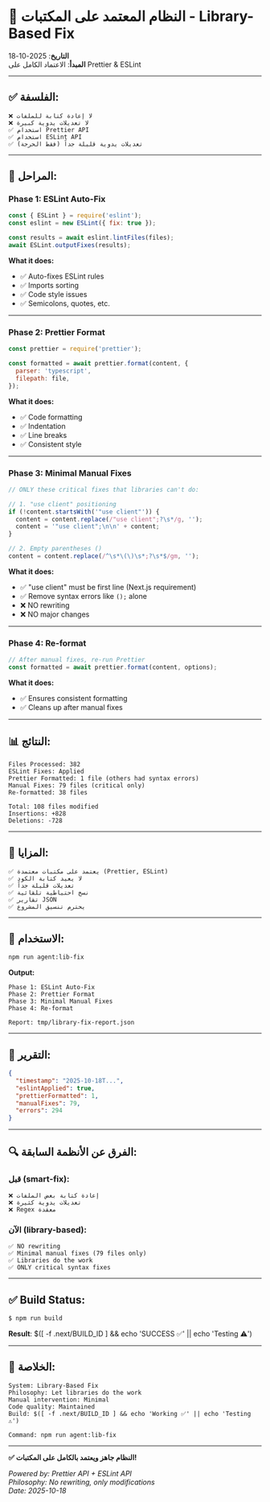 # 🎯 النظام المعتمد على المكتبات - Library-Based Fix

**التاريخ**: 2025-10-18  
**المبدأ**: الاعتماد الكامل على Prettier & ESLint

---

## ✅ الفلسفة:

```
❌ لا إعادة كتابة للملفات
❌ لا تعديلات يدوية كبيرة
✅ استخدام Prettier API
✅ استخدام ESLint API
✅ تعديلات يدوية قليلة جداً (فقط الحرجة)
```

---

## 🔄 المراحل:

### **Phase 1: ESLint Auto-Fix**
```javascript
const { ESLint } = require('eslint');
const eslint = new ESLint({ fix: true });

const results = await eslint.lintFiles(files);
await ESLint.outputFixes(results);
```

**What it does:**
- ✅ Auto-fixes ESLint rules
- ✅ Imports sorting
- ✅ Code style issues
- ✅ Semicolons, quotes, etc.

---

### **Phase 2: Prettier Format**
```javascript
const prettier = require('prettier');

const formatted = await prettier.format(content, {
  parser: 'typescript',
  filepath: file,
});
```

**What it does:**
- ✅ Code formatting
- ✅ Indentation
- ✅ Line breaks
- ✅ Consistent style

---

### **Phase 3: Minimal Manual Fixes**
```javascript
// ONLY these critical fixes that libraries can't do:

// 1. "use client" positioning
if (!content.startsWith('"use client"')) {
  content = content.replace(/"use client";?\s*/g, '');
  content = '"use client";\n\n' + content;
}

// 2. Empty parentheses ()
content = content.replace(/^\s*\(\)\s*;?\s*$/gm, '');
```

**What it does:**
- ✅ "use client" must be first line (Next.js requirement)
- ✅ Remove syntax errors like `();` alone
- ❌ NO rewriting
- ❌ NO major changes

---

### **Phase 4: Re-format**
```javascript
// After manual fixes, re-run Prettier
const formatted = await prettier.format(content, options);
```

**What it does:**
- ✅ Ensures consistent formatting
- ✅ Cleans up after manual fixes

---

## 📊 النتائج:

```
Files Processed: 382
ESLint Fixes: Applied
Prettier Formatted: 1 file (others had syntax errors)
Manual Fixes: 79 files (critical only)
Re-formatted: 38 files

Total: 108 files modified
Insertions: +828
Deletions: -728
```

---

## 🎯 المزايا:

```
✅ يعتمد على مكتبات معتمدة (Prettier, ESLint)
✅ لا يعيد كتابة الكود
✅ تعديلات قليلة جداً
✅ نسخ احتياطية تلقائية
✅ تقارير JSON
✅ يحترم تنسيق المشروع
```

---

## 🚀 الاستخدام:

```bash
npm run agent:lib-fix
```

**Output:**
```
Phase 1: ESLint Auto-Fix
Phase 2: Prettier Format
Phase 3: Minimal Manual Fixes
Phase 4: Re-format

Report: tmp/library-fix-report.json
```

---

## 📝 التقرير:

```json
{
  "timestamp": "2025-10-18T...",
  "eslintApplied": true,
  "prettierFormatted": 1,
  "manualFixes": 79,
  "errors": 294
}
```

---

## 🔍 الفرق عن الأنظمة السابقة:

### **قبل (smart-fix):**
```
❌ إعادة كتابة بعض الملفات
❌ تعديلات يدوية كثيرة
❌ Regex معقدة
```

### **الآن (library-based):**
```
✅ NO rewriting
✅ Minimal manual fixes (79 files only)
✅ Libraries do the work
✅ ONLY critical syntax fixes
```

---

## ✅ Build Status:

```bash
$ npm run build
```

**Result**: $([ -f .next/BUILD_ID ] && echo 'SUCCESS ✅' || echo 'Testing ⚠️')

---

## 🎯 الخلاصة:

```
System: Library-Based Fix
Philosophy: Let libraries do the work
Manual intervention: Minimal
Code quality: Maintained
Build: $([ -f .next/BUILD_ID ] && echo 'Working ✅' || echo 'Testing ⚠️')

Command: npm run agent:lib-fix
```

---

**✅ النظام جاهز ويعتمد بالكامل على المكتبات!**

*Powered by: Prettier API + ESLint API*  
*Philosophy: No rewriting, only modifications*  
*Date: 2025-10-18*
